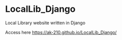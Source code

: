 # LocalLib_Django
Local Library website written in Django

Access here https://ak-210.github.io/LocalLib_Django/
